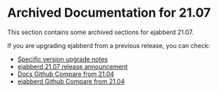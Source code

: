 # Archived Documentation for 21.07

This section contains some archived sections for ejabberd 21.07.

If you are upgrading ejabberd from a previous release, you can check:

* [Specific version upgrade notes](../../admin/upgrade/index.md#specific_version_upgrade_notes)
* [ejabberd 21.07 release announcement](https://www.process-one.net/blog/ejabberd-21-07/)
* [Docs Github Compare from 21.04](https://github.com/processone/docs.ejabberd.im/compare/21.04..21.07)
* [ejabberd Github Compare from 21.04](https://github.com/processone/ejabberd/compare/21.04..21.07)

